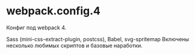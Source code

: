 # webpack.config.4
Конфиг под webpack 4.

Sass (mini-css-extract-plugin, postcss), Babel, svg-spritemap
Включены несколько любимых скриптов и базовые наработки.


